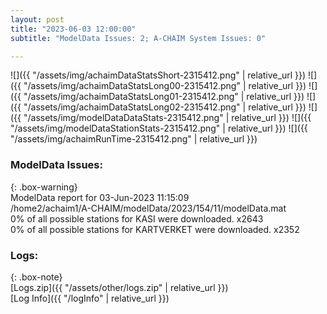 ```yaml
---
layout: post
title: "2023-06-03 12:00:00"
subtitle: "ModelData Issues: 2; A-CHAIM System Issues: 0"

---
```


![]({{ "/assets/img/achaimDataStatsShort-2315412.png" | relative_url }})
![]({{ "/assets/img/achaimDataStatsLong00-2315412.png" | relative_url }})
![]({{ "/assets/img/achaimDataStatsLong01-2315412.png" | relative_url }})
![]({{ "/assets/img/achaimDataStatsLong02-2315412.png" | relative_url }})
![]({{ "/assets/img/modelDataDataStats-2315412.png" | relative_url }})
![]({{ "/assets/img/modelDataStationStats-2315412.png" | relative_url }})
![]({{ "/assets/img/achaimRunTime-2315412.png" | relative_url }})


### ModelData Issues:  
  
{: .box-warning}  
 ModelData report for 03-Jun-2023 11:15:09   
 /home2/achaim1/A-CHAIM/modelData/2023/154/11/modelData.mat   
 0% of all possible stations for KASI were downloaded. x2643   
 0% of all possible stations for KARTVERKET were downloaded. x2352   
  


### Logs:  
  
{: .box-note}  
[Logs.zip]({{ "/assets/other/logs.zip" | relative_url }})  
[Log Info]({{ "/logInfo" | relative_url }})  
